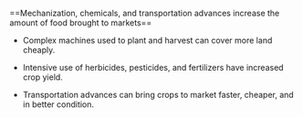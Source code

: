 ==Mechanization, chemicals, and transportation advances increase the amount of food brought to markets==

  

- Complex machines used to plant and harvest can cover more land cheaply. 
    

  

- Intensive use of herbicides, pesticides, and fertilizers have increased crop yield. 
    

  

- Transportation advances can bring crops to market faster, cheaper, and in better condition.
